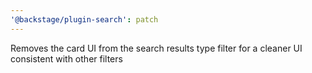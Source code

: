 ```yaml
---
'@backstage/plugin-search': patch
---
```


Removes the card UI from the search results type filter for a cleaner UI consistent with other filters
